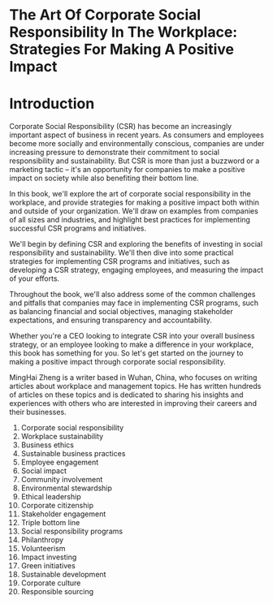 # The Art Of Corporate Social Responsibility In The Workplace: Strategies For Making A Positive Impact

# Introduction

Corporate Social Responsibility (CSR) has become an increasingly important aspect of business in recent years. As consumers and employees become more socially and environmentally conscious, companies are under increasing pressure to demonstrate their commitment to social responsibility and sustainability. But CSR is more than just a buzzword or a marketing tactic – it's an opportunity for companies to make a positive impact on society while also benefiting their bottom line.

In this book, we'll explore the art of corporate social responsibility in the workplace, and provide strategies for making a positive impact both within and outside of your organization. We'll draw on examples from companies of all sizes and industries, and highlight best practices for implementing successful CSR programs and initiatives.

We'll begin by defining CSR and exploring the benefits of investing in social responsibility and sustainability. We'll then dive into some practical strategies for implementing CSR programs and initiatives, such as developing a CSR strategy, engaging employees, and measuring the impact of your efforts.

Throughout the book, we'll also address some of the common challenges and pitfalls that companies may face in implementing CSR programs, such as balancing financial and social objectives, managing stakeholder expectations, and ensuring transparency and accountability.

Whether you're a CEO looking to integrate CSR into your overall business strategy, or an employee looking to make a difference in your workplace, this book has something for you. So let's get started on the journey to making a positive impact through corporate social responsibility.

MingHai Zheng is a writer based in Wuhan, China, who focuses on writing articles about workplace and management topics. He has written hundreds of articles on these topics and is dedicated to sharing his insights and experiences with others who are interested in improving their careers and their businesses.



1. Corporate social responsibility
2. Workplace sustainability
3. Business ethics
4. Sustainable business practices
5. Employee engagement
6. Social impact
7. Community involvement
8. Environmental stewardship
9. Ethical leadership
10. Corporate citizenship
11. Stakeholder engagement
12. Triple bottom line
13. Social responsibility programs
14. Philanthropy
15. Volunteerism
16. Impact investing
17. Green initiatives
18. Sustainable development
19. Corporate culture
20. Responsible sourcing

